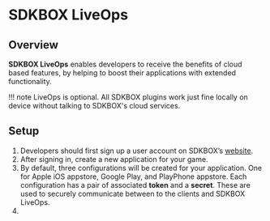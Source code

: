 <h1>SDKBOX LiveOps</h1>

## Overview
__SDKBOX LiveOps__ enables developers to receive the benefits of cloud based features, by helping to boost their applications with extended functionality. 

!!! note
    LiveOps is optional. All SDKBOX plugins work just fine locally on device without talking to SDKBOX's cloud services.

## Setup

1. Developers should first sign up a user account on SDKBOX’s [website](http://sdkbox.com). 
2. After signing in, create a new application for your game.   
3. By default, three configurations will be created for your application. One for Apple iOS appstore, Google Play, and PlayPhone appstore. Each configuration has a pair of associated __token__ and a __secret__. These are used to securely communicate between to the clients and SDKBOX LiveOps.
4. 






 

